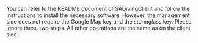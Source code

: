 You can refer to the README document of SADivingClient and follow the instructions to install the necessary software. However, the management side does not require the Google Map key and the stormglass key. Please ignore these two steps. All other operations are the same as on the client side.
